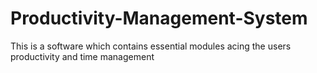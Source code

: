 # Productivity-Management-System
This is a software which contains essential modules acing the users productivity and time management
